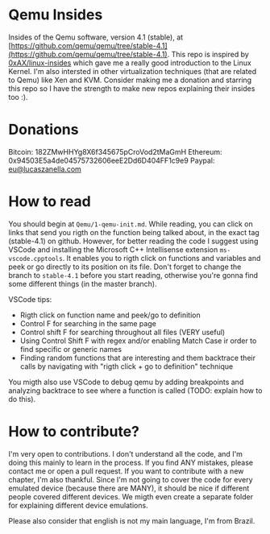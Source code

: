 # Qemu Insides
Insides of the Qemu software, version 4.1 (stable), at [https://github.com/qemu/qemu/tree/stable-4.1](https://github.com/qemu/qemu/tree/stable-4.1). This repo is inspired by [0xAX/linux-insides](https://github.com/0xAX/linux-insides) which gave me a really good introduction to the Linux Kernel. I'm also intersted in other virtualization techniques (that are related to Qemu) like Xen and KVM. Consider making me a donation and starring this repo so I have the strength to make new repos explaining their insides too :).

# Donations

Bitcoin: 182ZMwHHYg8X6f345675pCroVod2tMaGmH
Ethereum: 0x94503E5a4de04575732606eeE2Dd6D404FF1c9e9
Paypal: eu@lucaszanella.com

# How to read

You should begin at `Qemu/1-qemu-init.md`. While reading, you can click on links that send you rigth on the function being talked about, in the exact tag (stable-4.1) on github. However, for better reading the code I suggest using VSCode and installing the Microsoft C++ Intellisense extension `ms-vscode.cpptools`. It enables you to rigth click on functions and variables and peek or go directly to its position on its file. Don't forget to change the branch to `stable-4.1` before you start reading, otherwise you're gonna find some different things (in the master branch).

VSCode tips:

* Rigth click on function name and peek/go to definition
* Control F for searching in the same page
* Control shift F for searching throughout all files (VERY useful)
* Using Control Shift F with regex and/or enabling Match Case ir order to find specific or generic names
* Finding random functions that are interesting and them backtrace their calls by navigating with "rigth click + go to definition" technique

You migth also use VSCode to debug qemu by adding breakpoints and analyzing backtrace to see where a function is called (TODO: explain how to do this).

# How to contribute?

I'm very open to contributions. I don't understand all the code, and I'm doing this mainly to learn in the process. If you find ANY mistakes, please contact me or open a pull request. If you want to contribute with a new chapter, I'm also thankful. Since I'm not going to cover the code for every emulated device (because there are MANY), it should be nice if different people covered different devices. We migth even create a separate folder for explaining different device emulations.

Please also consider that english is not my main language, I'm from Brazil.